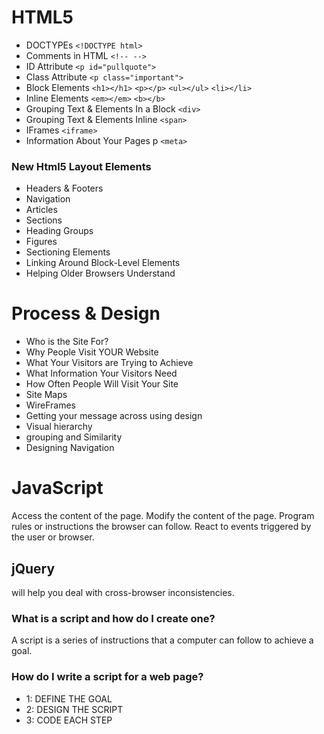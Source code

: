 
# HTML5  


* DOCTYPEs `<!DOCTYPE html>`
* Comments in HTML `<!-- -->`
* ID Attribute `<p id="pullquote">`
* Class Attribute `<p class="important">`
* Block Elements   `<h1></h1>` `<p></p>` `<ul></ul>` `<li></li>`
* Inline Elements  `<em></em>` `<b></b>` 
* Grouping Text & Elements In a Block `<div>`
* Grouping Text & Elements Inline `<span>`
* IFrames `<iframe>`
* Information About Your Pages p `<meta>`


### New Html5 Layout Elements  

* Headers & Footers
* Navigation
* Articles
* Sections
* Heading Groups
* Figures
* Sectioning Elements
* Linking Around Block-Level Elements
* Helping Older Browsers Understand



# Process & Design

* Who is the Site For?
* Why People Visit
YOUR Website
* What Your Visitors are
Trying to Achieve
* What Information
Your Visitors Need
* How Often People Will
Visit Your Site
* Site Maps
* WireFrames
* Getting your message
across using design
* Visual hierarchy
* grouping and
Similarity
* Designing Navigation


# JavaScript

Access the content of the page.
Modify the content of the page.
Program rules or instructions the browser can follow.
React to events triggered by the user or browser.

## jQuery
 will help you deal with cross-browser
inconsistencies.


### What is a script and how do I create one?
A script is a series of instructions that a
computer can follow to achieve a goal.

### How do I write a script for a web page?
* 1: DEFINE THE GOAL 
* 2: DESIGN THE SCRIPT 
* 3: CODE EACH STEP 





